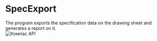 # SpecExport
The program exports the specification data on the drawing sheet and generates a report on it.  
![Компас API](https://static.tildacdn.com/tild3165-3738-4431-b462-663632306361/KOMPAS-3DlogoRGB.png)
